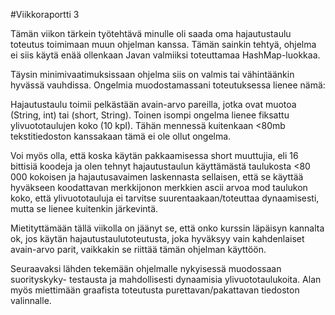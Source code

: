 #Viikkoraportti 3

Tämän viikon tärkein työtehtävä minulle oli saada oma hajautustaulu toteutus
toimimaan muun ohjelman kanssa. Tämän sainkin tehtyä, ohjelma ei siis käytä
enää ollenkaan Javan valmiiksi toteuttamaa HashMap-luokkaa.

Täysin minimivaatimuksissaan ohjelma siis on valmis tai vähintäänkin hyvässä
vauhdissa. Ongelmia muodostamassani toteutuksessa lienee nämä:

Hajautustaulu toimii pelkästään avain-arvo pareilla, jotka ovat muotoa 
(String, int) tai (short, String). Toinen isompi ongelma lienee fiksattu
ylivuototaulujen koko (10 kpl). Tähän mennessä kuitenkaan <80mb tekstitiedoston
kanssakaan tämä ei ole ollut ongelma.

Voi myös olla, että koska käytän pakkaamisessa short muuttujia, eli 16
bittisiä koodeja ja olen tehnyt hajautustaulun käyttämästä taulukosta
<80 000 kokoisen ja hajautusavaimen laskennasta sellaisen, että se käyttää
hyväkseen koodattavan merkkijonon merkkien ascii arvoa mod taulukon koko,
että ylivuototauluja ei tarvitse suurentaakaan/toteuttaa dynaamisesti, mutta
se lienee kuitenkin järkevintä.

Mietityttämään tällä viikolla on jäänyt se, että onko kurssin läpäisyn 
kannalta ok, jos käytän hajautustaulutoteutusta, joka hyväksyy vain 
kahdenlaiset avain-arvo parit, vaikkakin se riittää tämän ohjelman käyttöön.

Seuraavaksi lähden tekemään ohjelmalle nykyisessä muodossaan suorityskyky-
testausta ja mahdollisesti dynaamisia ylivuototaulukoita. Alan myös miettimään
graafista toteutusta purettavan/pakattavan tiedoston valinnalle.
